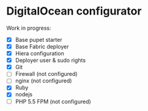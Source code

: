 DigitalOcean configurator
=========================

Work in progress:

- [x] Base pupet starter
- [x] Base Fabric deployer
- [x] Hiera configuration
- [x] Deployer user & sudo rights
- [x] Git
- [ ] Firewall (not configured)
- [ ] nginx (not configured)
- [x] Ruby
- [x] nodejs
- [ ] PHP 5.5 FPM (not configured)

